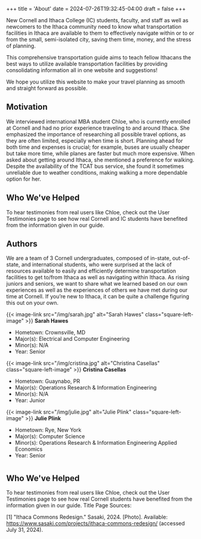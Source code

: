 +++
title = 'About'
date = 2024-07-26T19:32:45-04:00
draft = false
+++

New Cornell and Ithaca College (IC) students, faculty, and staff as well as newcomers to the Ithaca community need to know what transportation facilities in Ithaca are available to them to effectively navigate within or to or from the small, semi-isolated city, saving them time, money, and the stress of planning.

This comprehensive transportation guide aims to teach fellow Ithacans the best ways to utilize available transportation facilities by providing consolidating information all in one website and suggestions!

We hope you utilize this website to make your travel planning as smooth and straight forward as possible.

## Motivation
We interviewed international MBA student Chloe, who is currently enrolled at Cornell and had no prior experience traveling to and around Ithaca. She emphasized the importance of researching all possible travel options, as they are often limited, especially when time is short. Planning ahead for both time and expenses is crucial; for example, buses are usually cheaper but take more time, while planes are faster but much more expensive. When asked about getting around Ithaca, she mentioned a preference for walking. Despite the availability of the TCAT bus service, she found it sometimes unreliable due to weather conditions, making walking a more dependable option for her.

## Who We've Helped
To hear testimonies from real users like Chloe, check out the User Testimonies page to see how real Cornell and IC students have benefited from the information given in our guide. 

## Authors
We are a team of 3 Cornell undergraduates, composed of in-state, out-of-state, and international students, who were surprised at the lack of resources available to easily and efficiently determine transportation facilities to get to/from Ithaca as well as navigating within Ithaca. As rising juniors and seniors, we want to share what we learned based on our own experiences as well as the experiences of others we have met during our time at Cornell. If you’re new to Ithaca, it can be quite a challenge figuring this out on your own.

{{< image-link src="/img/sarah.jpg" alt="Sarah Hawes" class="square-left-image" >}}
**Sarah Hawes**
- Hometown: Crownsville, MD
- Major(s): Electrical and Computer Engineering
- Minor(s): N/A
- Year: Senior

{{< image-link src="/img/cristina.jpg" alt="Christina Casellas" class="square-left-image" >}}
**Cristina Casellas**
- Hometown: Guaynabo, PR
- Major(s): Operations Research & Information Engineering
- Minor(s): N/A
- Year: Junior

{{< image-link src="/img/julie.jpg" alt="Julie Plink" class="square-left-image" >}}
**Julie Plink**
- Hometown: Rye, New York
- Major(s): Computer Science
- Minor(s): Operations Research & Information Engineering Applied Economics
- Year: Senior

#

## Who We've Helped
To hear testimonies from real users like Chloe, check out the User Testimonies page to see how real Cornell students have benefited from the information given in our guide.
Title Page Sources:

[1]  "Ithaca Commons Redesign." Sasaki, 2024. [Photo]. Available: https://www.sasaki.com/projects/ithaca-commons-redesign/ (accessed July 31, 2024).

